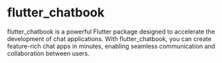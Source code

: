 # flutter_chatbook
flutter_chatbook is a powerful Flutter package designed to accelerate the development of chat applications. With flutter_chatbook, you can create feature-rich chat apps in minutes, enabling seamless communication and collaboration between users.

